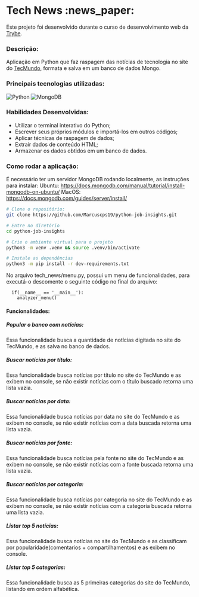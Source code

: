 # Tech News :news_paper:

Este projeto foi desenvolvido durante o curso de desenvolvimento web da [Trybe](https://www.betrybe.com/).

### Descrição:
Aplicação em Python que faz raspagem das notícias de tecnologia no site do [TecMundo](https://www.tecmundo.com.br/novidades), formata e salva em um banco de dados Mongo.


### Principais tecnologias utilizadas:
![Python](https://img.shields.io/badge/python-3670A0?style=for-the-badge&logo=python&logoColor=ffdd54)
![MongoDB](https://img.shields.io/badge/MongoDB-%234ea94b.svg?style=for-the-badge&logo=mongodb&logoColor=white)

### Habilidades Desenvolvidas: 

- Utilizar o terminal interativo do Python;
- Escrever seus próprios módulos e importá-los em outros códigos;
- Aplicar técnicas de raspagem de dados;
- Extrair dados de conteúdo HTML;
- Armazenar os dados obtidos em um banco de dados.

### Como rodar a aplicação:

É necessário ter um servidor MongoDB rodando localmente, as instruções para instalar:
Ubuntu: https://docs.mongodb.com/manual/tutorial/install-mongodb-on-ubuntu/ 
MacOS: https://docs.mongodb.com/guides/server/install/

```bash
# Clone o repositório:
git clone https://github.com/Marcuscps19/python-job-insights.git

# Entre no diretório
cd python-job-insights

# Crie o ambiente virtual para o projeto
python3 -m venv .venv && source .venv/bin/activate

# Instale as dependências
python3 -m pip install -r dev-requirements.txt
```

No arquivo tech_news/menu.py, possui um menu de funcionalidades, para executá-o descomente o seguinte código no final do arquivo:

```
  if(__name__ == '__main__'):
    analyzer_menu()
```

#### Funcionalidades:

##### Popular o banco com notícias:
  Essa funcionalidade busca a quantidade de notícias digitada no site do TecMundo, e as salva no banco de dados.

##### Buscar notícias por título:
  Essa funcionalidade busca notícias por título no site do TecMundo  e as exibem no console, se não existir notícias com o título buscado retorna uma lista vazia.

##### Buscar notícias por data:
  Essa funcionalidade busca notícias por data no site do TecMundo  e as exibem no console, se não existir notícias com a data buscada retorna uma lista vazia.

##### Buscar notícias por fonte:
  Essa funcionalidade busca notícias pela fonte no site do TecMundo  e as exibem no console, se não existir notícias com a fonte buscada retorna uma lista vazia.

##### Buscar notícias por categoria:
  Essa funcionalidade busca notícias por categoria no site do TecMundo  e as exibem no console, se não existir notícias com a categoria buscada retorna uma lista vazia.

##### Listar top 5 notícias:
  Essa funcionalidade busca notícias no site do TecMundo e as classificam por popularidade(comentarios + compartilhamentos) e as exibem no console.

##### Listar top 5 categorias:
 Essa funcionalidade busca as 5 primeiras categorias do site do TecMundo, listando em ordem alfabética.
